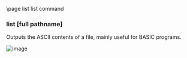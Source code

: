 \page list list command

### list [full pathname]
Outputs the ASCII contents of a file, mainly useful for BASIC programs.

![image](https://user-images.githubusercontent.com/1556794/232544451-7efb5b5c-0693-4a93-9576-2a9730fd9443.png)

